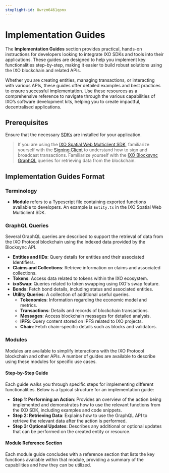 ```yaml
---
stoplight-id: 8wrzm6461qonx
---
```


# Implementation Guides

The **Implementation Guides** section provides practical, hands-on instructions for developers looking to integrate IXO SDKs and tools into their applications. These guides are designed to help you implement key functionalities step-by-step, making it easier to build robust solutions using the IXO blockchain and related APIs.

Whether you are creating entities, managing transactions, or interacting with various APIs, these guides offer detailed examples and best practices to ensure successful implementation. Use these resources as a comprehensive reference to navigate through the various capabilities of IXO’s software development kits, helping you to create impactful, decentralised applications.

## Prerequisites

Ensure that the necessary [SDKs](../SDKs/SDKs-Overview.md) are installed for your application.

<!-- theme:info -->
> If you are using the [IXO Spatial Web Multiclient SDK](IXO-Spatial-Web-Multiclient-SDK.md), familiarize yourself with the [Signing Client](https://www.npmjs.com/package/@ixo/impactxclient-sdk#signing-client) to understand how to sign and broadcast transactions.
Familiarize yourself with the [IXO Blocksync GraphQL](Blocksync-GraphQL-API-Overview.md) queries for retrieving data from the blockchain.

## Implementation Guides Format

### Terminology

- **Module** refers to a Typescript file containing exported functions available to developers. An example is `Entity.ts` in the IXO Spatial Web Multiclient SDK.

### GraphQL Queries
Several GraphQL queries are described to support the retrieval of data from the IXO Protocol blockchain using the indexed data provided by the Blocksync API.

- **Entities and IIDs**: Query details for entities and their associated Identifiers.
- **Claims and Collections**: Retrieve information on claims and associated collections.
- **Tokens**: Access data related to tokens within the IXO ecosystem.
- **ixoSwap**: Queries related to token swapping using IXO's swap feature.
- **Bonds**: Fetch bond details, including status and associated entities.
- **Utility Queries**: A collection of additional useful queries.
  - **Tokenomics**: Information regarding the economic model and metrics.
  - **Transactions**: Details and records of blockchain transactions.
  - **Messages**: Access blockchain messages for detailed analysis.
  - **IPFS**: Query content stored on IPFS related to IXO projects.
  - **Chain**: Fetch chain-specific details such as blocks and validators.

### Modules
Modules are available to simplify interactions with the IXO Protocol blockchain and other APIs. A number of guides are available to describe using these modules for specific use cases.

#### Step-by-Step Guide

Each guide walks you through specific steps for implementing different functionalities. Below is a typical structure for an implementation guide:

- **Step 1: Performing an Action**: Provides an overview of the action being implemented and demonstrates how to use the relevant functions from the IXO SDK, including examples and code snippets.
- **Step 2: Retrieving Data**: Explains how to use the GraphQL API to retrieve the relevant data after the action is performed.
- **Step 3: Optional Updates**: Describes any additional or optional updates that can be performed on the created entity or resource.

#### Module Reference Section

Each module guide concludes with a reference section that lists the key functions available within that module, providing a summary of the capabilities and how they can be utilized.